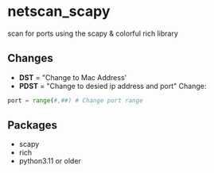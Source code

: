 # netscan_scapy
scan for ports using the scapy &amp; colorful rich library

## Changes
- **DST** =  "Change to Mac Address'
- **PDST** = "Change to desied ip address and port"
Change: 
```python
port = range(#,##) # Change port range
```

## Packages
- scapy
- rich
- python3.11 or older
